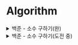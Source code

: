 # Algorithm

<details>

 <img width="1180" height="694" alt="image" src="https://github.com/user-attachments/assets/9e764324-973d-40ce-9f4b-fcd871888458" />
 
 <summary> 백준 - 소수 구하기(완) </summary>
 
  * [1929 - 2025.09.09](1929_s3_20250909.py)
  
    생각의 흐름은 다음과 같음.
    
    a 부터 b 까지의 범위니 for 문 하나 필요, a부터 i까지 탐색하며 소수를 찾아야 하니 for 문 하나 더 필요
    > 시간초과
      
    소수가 아닐 때는 바로 break 하여 탈출하기
    > 시간초과
      
    2번째 for문에서 루트 i만큼만 탐색하면 됨
    > 틀림: a=1,2 일때의 예외처리
      
    a=1,2 일때 조건문으로 바로 2가 출력되도록하여 예외처리 해결
    > 틀림: b=1 일때의 예외 조건을 생각하지 못함
      
    b!=1 일때만 반복문 실행되도록 수정
    > 정답

</details>

<details>

 <img width="984" height="1241" alt="image" src="https://github.com/user-attachments/assets/c4e87db8-31e4-4bf8-b4b7-8f6d1a4bf650" />

 
 <summary> 백준 - 소수 구하기(도전 중) </summary>
 
  * [18110 - 2025.09.10](18110_s4_20250910.py)
  
    생각의 흐름은 다음과 같음.
    
    예제 2번이 잘 이해가 되지 않음, N 에 대한 좌우 15% 씩 제외하고 더한 값들을 나누면 12가 나옴, 13이 어떻게 나오지?
    > 문제못품

</details>
